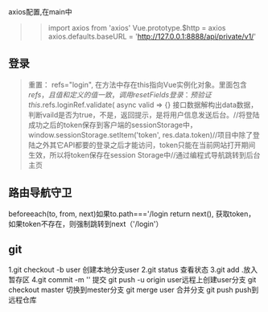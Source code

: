 axios配置,在main中
>>import axios from 'axios'
>>Vue.prototype.$http = axios
>>axios.defaults.baseURL = 'http://127.0.0.1:8888/api/private/v1/'
## 登录
>重置： refs="login", 在方法中存在this指向Vue实例化对象。里面包含$refs，且值和定义的值一致， 调用resetFields
>登录： 预验证this.$refs.loginRef.validate( async valid => {} 接口数据解构出data数据，判断vaild是否为true，不是，返回提示，是将用户信息发送后台。//将登陆成功之后的token保存到客户端的sessionStorage中，window.sessionStorage.setItem('token', res.data.token)//项目中除了登陆之外其它API都要的登录之后才能访问，token只能在当前网站打开期间生效，所以将token保存在session Storage中//通过编程式导航跳转到后台主页
## 路由导航守卫
beforeeach(to, from, next)如果to.path==='/login return next(), 获取token，如果token不存在，则强制跳转到next（'/login'）
## git
1.git checkout -b user 创建本地分支user
2.git status 查看状态
3.git add .放入暂存区
4.git commit -m '' 提交
git push -u origin user远程上创建user分支
git checkout master 切换到mester分支
git merge user 合并分支
git push push到远程仓库

